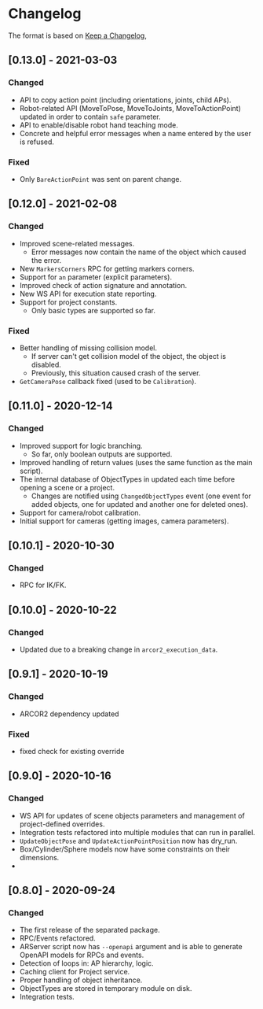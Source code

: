 # Changelog

The format is based on [Keep a Changelog](https://keepachangelog.com/en/1.0.0/),

## [0.13.0] - 2021-03-03

### Changed

-  API to copy action point (including orientations, joints, child APs).
- Robot-related API (MoveToPose, MoveToJoints, MoveToActionPoint) updated in order to contain `safe` parameter.
- API to enable/disable robot hand teaching mode.  
- Concrete and helpful error messages when a name entered by the user is refused.

### Fixed
- Only `BareActionPoint` was sent on parent change.

## [0.12.0] - 2021-02-08

### Changed
- Improved scene-related messages.
  - Error messages now contain the name of the object which caused the error.
- New `MarkersCorners` RPC for getting markers corners.
- Support for `an` parameter (explicit parameters).
- Improved check of action signature and annotation.
- New WS API for execution state reporting.
- Support for project constants.
  - Only basic types are supported so far.

### Fixed
- Better handling of missing collision model.
  - If server can't get collision model of the object, the object is disabled.
  - Previously, this situation caused crash of the server.
- `GetCameraPose` callback fixed (used to be `Calibration`).

## [0.11.0] - 2020-12-14

### Changed
- Improved support for logic branching.
  - So far, only boolean outputs are supported.
- Improved handling of return values (uses the same function as the main script).
- The internal database of ObjectTypes in updated each time before opening a scene or a project.
  - Changes are notified using `ChangedObjectTypes` event (one event for added objects, one for updated and another one for deleted ones).
- Support for camera/robot calibration.
- Initial support for cameras (getting images, camera parameters).

## [0.10.1] - 2020-10-30

### Changed
- RPC for IK/FK.

## [0.10.0] - 2020-10-22

### Changed
- Updated due to a breaking change in `arcor2_execution_data`.

## [0.9.1] - 2020-10-19

### Changed
- ARCOR2 dependency updated

### Fixed
- fixed check for existing override
 
## [0.9.0] - 2020-10-16

### Changed
- WS API for updates of scene objects parameters and management of project-defined overrides.
- Integration tests refactored into multiple modules that can run in parallel.
- `UpdateObjectPose` and `UpdateActionPointPosition` now has dry_run.
- Box/Cylinder/Sphere models now have some constraints on their dimensions.
- 

## [0.8.0] - 2020-09-24
### Changed
- The first release of the separated package.
- RPC/Events refactored. 
- ARServer script now has ```--openapi``` argument and is able to generate OpenAPI models for RPCs and events.
- Detection of loops in: AP hierarchy, logic.
- Caching client for Project service.
- Proper handling of object inheritance.
- ObjectTypes are stored in temporary module on disk.
- Integration tests.
